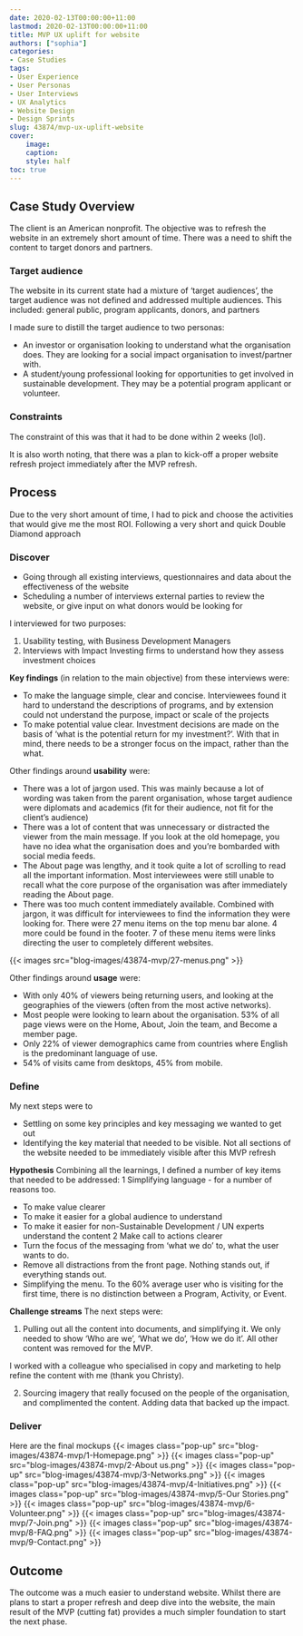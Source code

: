 ```yaml
---
date: 2020-02-13T00:00:00+11:00
lastmod: 2020-02-13T00:00:00+11:00
title: MVP UX uplift for website
authors: ["sophia"]
categories:
- Case Studies
tags:
- User Experience
- User Personas
- User Interviews
- UX Analytics
- Website Design
- Design Sprints
slug: 43874/mvp-ux-uplift-website
cover:
    image: 
    caption: 
    style: half
toc: true
---
```


## Case Study Overview
The client is an American nonprofit. The objective was to refresh the website in an extremely short amount of time. There was a need to shift the content to target donors and partners.

### Target audience
The website in its current state had a mixture of ‘target audiences’, the target audience was not defined and addressed multiple audiences. This included: general public, program applicants, donors, and partners

I made sure to distill the target audience to two personas:
- An investor or organisation looking to understand what the organisation does. They are looking for a social impact organisation to invest/partner with.
- A student/young professional looking for opportunities to get involved in sustainable development. They may be a potential program applicant or volunteer.

### Constraints
The constraint of this was that it had to be done within 2 weeks (lol).

It is also worth noting, that there was a plan to kick-off a proper website refresh project immediately after the MVP refresh.

## Process
Due to the very short amount of time, I had to pick and choose the activities that would give me the most ROI. Following a very short and quick Double Diamond approach

### Discover
- Going through all existing interviews, questionnaires and data about the effectiveness of the website
- Scheduling a number of interviews external parties to review the website, or give input on what donors would be looking for

I interviewed for two purposes:
1. Usability testing, with Business Development Managers
2. Interviews with Impact Investing firms to understand how they assess investment choices

**Key findings** (in relation to the main objective) from these interviews were:
- To make the language simple, clear and concise. Interviewees found it hard to understand the descriptions of programs, and by extension could not understand the purpose, impact or scale of the projects
- To make potential value clear. Investment decisions are made on the basis of ‘what is the potential return for my investment?’. With that in mind, there needs to be a stronger focus on the impact, rather than the what.

Other findings around **usability** were:
- There was a lot of jargon used. This was mainly because a lot of wording was taken from the parent organisation, whose target audience were diplomats and academics (fit for their audience, not fit for the client’s audience)
- There was a lot of content that was unnecessary or distracted the viewer from the main message. If you look at the old homepage, you have no idea what the organisation does and you’re bombarded with social media feeds. 
- The About page was lengthy, and it took quite a lot of scrolling to read all the important information. Most interviewees were still unable to recall what the core purpose of the organisation was after immediately reading the About page.
- There was too much content immediately available. Combined with jargon, it was difficult for interviewees to find the information they were looking for. There were 27 menu items on the top menu bar alone. 4 more could be found in the footer. 7 of these menu items were links directing the user to completely different websites.

{{< images src="blog-images/43874-mvp/27-menus.png" >}}


Other findings around **usage** were:
- With only 40% of viewers being returning users, and looking at the geographies of the viewers (often from the most active networks). 
- Most people were looking to learn about the organisation. 53% of all page views were on the Home, About, Join the team, and Become a member page.
- Only 22% of viewer demographics came from countries where English is the predominant language of use.
- 54% of visits came from desktops, 45% from mobile.

### Define

My next steps were to
- Settling on some key principles and key messaging we wanted to get out
- Identifying the key material that needed to be visible. Not all sections of the website needed to be immediately visible after this MVP refresh


**Hypothesis**
Combining all the learnings, I defined a number of key items that needed to be addressed:
1 Simplifying language - for a number of reasons too.
- To make value clearer
- To make it easier for a global audience to understand
- To make it easier for non-Sustainable Development / UN experts understand the content
2 Make call to actions clearer
- Turn the focus of the messaging from ‘what we do’ to, what the user wants to do.  
- Remove all distractions from the front page. Nothing stands out, if everything stands out.
- Simplifying the menu. To the 60% average user who is visiting for the first time, there is no distinction between a Program, Activity, or Event.



**Challenge streams**
The next steps were:

1. Pulling out all the content into documents, and simplifying it. We only needed to show ‘Who are we’, ‘What we do’, ‘How we do it’. All other content was removed for the MVP.

I worked with a colleague who specialised in copy and marketing to help refine the content with me (thank you Christy). 

2. Sourcing imagery that really focused on the people of the organisation, and complimented the content. Adding data that backed up the impact.



### Deliver
Here are the final mockups
{{< images class="pop-up" src="blog-images/43874-mvp/1-Homepage.png" >}}
{{< images class="pop-up" src="blog-images/43874-mvp/2-About us.png" >}}
{{< images class="pop-up" src="blog-images/43874-mvp/3-Networks.png" >}}
{{< images class="pop-up" src="blog-images/43874-mvp/4-Initiatives.png" >}}
{{< images class="pop-up" src="blog-images/43874-mvp/5-Our Stories.png" >}}
{{< images class="pop-up" src="blog-images/43874-mvp/6-Volunteer.png" >}}
{{< images class="pop-up" src="blog-images/43874-mvp/7-Join.png" >}}
{{< images class="pop-up" src="blog-images/43874-mvp/8-FAQ.png" >}}
{{< images class="pop-up" src="blog-images/43874-mvp/9-Contact.png" >}}

## Outcome

The outcome was a much easier to understand website. Whilst there are plans to start a proper refresh and deep dive into the website, the main result of the MVP (cutting fat) provides a much simpler foundation to start the next phase.

